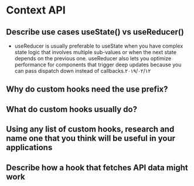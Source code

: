 # Context API


## Describe use cases useState() vs useReducer()
  - useReducer is usually preferable to useState when you have complex state logic that involves multiple sub-values or when the next state depends on the previous one. useReducer also lets you optimize performance for components that trigger deep updates because you can pass dispatch down instead of callbacks.١٢‏/٠٢‏/٢٠١٩

## Why do custom hooks need the use prefix?
## What do custom hooks usually do?
## Using any list of custom hooks, research and name one that you think will be useful in your applications
## Describe how a hook that fetches API data might work
